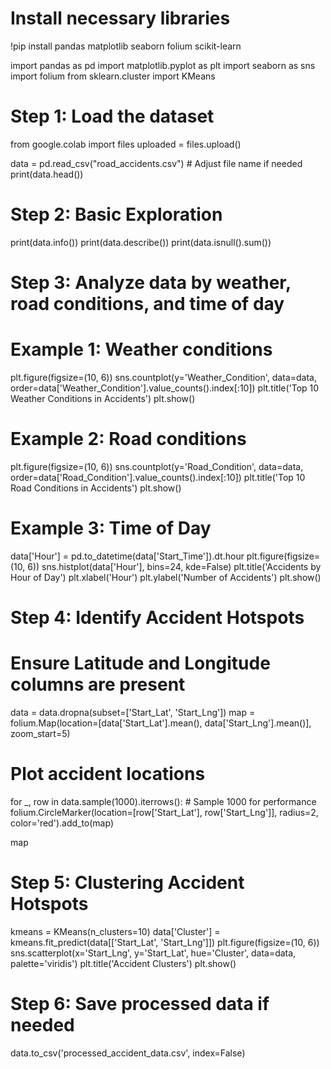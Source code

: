 # Install necessary libraries
!pip install pandas matplotlib seaborn folium scikit-learn

import pandas as pd
import matplotlib.pyplot as plt
import seaborn as sns
import folium
from sklearn.cluster import KMeans

# Step 1: Load the dataset
from google.colab import files
uploaded = files.upload()

data = pd.read_csv("road_accidents.csv")  # Adjust file name if needed
print(data.head())

# Step 2: Basic Exploration
print(data.info())
print(data.describe())
print(data.isnull().sum())

# Step 3: Analyze data by weather, road conditions, and time of day
# Example 1: Weather conditions
plt.figure(figsize=(10, 6))
sns.countplot(y='Weather_Condition', data=data, order=data['Weather_Condition'].value_counts().index[:10])
plt.title('Top 10 Weather Conditions in Accidents')
plt.show()

# Example 2: Road conditions
plt.figure(figsize=(10, 6))
sns.countplot(y='Road_Condition', data=data, order=data['Road_Condition'].value_counts().index[:10])
plt.title('Top 10 Road Conditions in Accidents')
plt.show()

# Example 3: Time of Day
data['Hour'] = pd.to_datetime(data['Start_Time']).dt.hour
plt.figure(figsize=(10, 6))
sns.histplot(data['Hour'], bins=24, kde=False)
plt.title('Accidents by Hour of Day')
plt.xlabel('Hour')
plt.ylabel('Number of Accidents')
plt.show()

# Step 4: Identify Accident Hotspots
# Ensure Latitude and Longitude columns are present
data = data.dropna(subset=['Start_Lat', 'Start_Lng'])
map = folium.Map(location=[data['Start_Lat'].mean(), data['Start_Lng'].mean()], zoom_start=5)

# Plot accident locations
for _, row in data.sample(1000).iterrows():  # Sample 1000 for performance
    folium.CircleMarker(location=[row['Start_Lat'], row['Start_Lng']], radius=2, color='red').add_to(map)

map

# Step 5: Clustering Accident Hotspots
kmeans = KMeans(n_clusters=10)
data['Cluster'] = kmeans.fit_predict(data[['Start_Lat', 'Start_Lng']])
plt.figure(figsize=(10, 6))
sns.scatterplot(x='Start_Lng', y='Start_Lat', hue='Cluster', data=data, palette='viridis')
plt.title('Accident Clusters')
plt.show()

# Step 6: Save processed data if needed
data.to_csv('processed_accident_data.csv', index=False)
